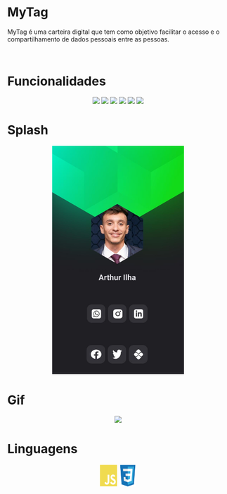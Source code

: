 # MyTag

<p>
MyTag é uma carteira digital que tem como objetivo facilitar o acesso e o compartilhamento de dados pessoais entre as pessoas.
</p>
<br>
<h1>Funcionalidades</h1>
<div style="display: inline_block"  align="center">
<img width="40" src="https://img.icons8.com/color/48/000000/whatsapp--v1.png"/>
<img  width="40" src="https://img.icons8.com/color/48/000000/facebook-new.png"/>
<img  width="40" src="https://img.icons8.com/fluency/48/000000/instagram-new.png"/>
<img  width="40" src="https://img.icons8.com/color/48/000000/linkedin.png"/>
<img  width="40" src="https://img.icons8.com/color/48/000000/twitter.png"/>
<img width="40" src="https://img.icons8.com/carbon-copy/100/000000/money.png"/>
</div>

<h1>Splash</h1>
<p align="center">
 <img width="300" src="images/splash.png">
</p> 

<h1>Gif</h1>
<p align="center">
 <img width="300"  src="images/video.gif">
</p>
  
  <h1>Linguagens</h1>
<div style="display: inline_block"  align="center">
  <img align="center" alt="art-Js" height="50" width="40" src="https://raw.githubusercontent.com/devicons/devicon/master/icons/javascript/javascript-plain.svg">
  <img align="center" alt="art-CSS" height="50" width="40" src="https://raw.githubusercontent.com/devicons/devicon/master/icons/css3/css3-original.svg">
 
 </div>
